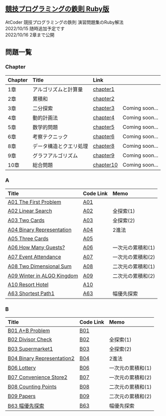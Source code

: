 ## [競技プログラミングの鉄則 Ruby版](https://atcoder.jp/contests/tessoku-book)

AtCoder 競技プログラミングの鉄則 演習問題集のRuby解法<br>
2022/10/15 随時追加予定です<br>
2022/10/16 2章まで公開


## 問題一覧
### Chapter
| Chapter | Title | Link | |
|:---|:---|:---|:---|
| 1章 | アルゴリズムと計算量 | [chapter1](https://github.com/yuzu-ginger/kyopro-tessoku-ruby/tree/main/chapter1) | |
| 2章 | 累積和 | [chapter2](https://github.com/yuzu-ginger/kyopro-tessoku-ruby/tree/main/chapter2) | |
| 3章 | 二分探索 | [chapter3](https://github.com/yuzu-ginger/kyopro-tessoku-ruby/tree/main/chapter3) | Coming soon... |
| 4章 | 動的計画法 | [chapter4](https://github.com/yuzu-ginger/kyopro-tessoku-ruby/tree/main/chapter4) | Coming soon... |
| 5章 | 数学的問題 | [chapter5](https://github.com/yuzu-ginger/kyopro-tessoku-ruby/tree/main/chapter5) | Coming soon... |
| 6章 | 考察テクニック | [chapter6](https://github.com/yuzu-ginger/kyopro-tessoku-ruby/tree/main/chapter6) | Coming soon... |
| 8章 | データ構造とクエリ処理 | [chapter8](https://github.com/yuzu-ginger/kyopro-tessoku-ruby/tree/main/chapter8) | Coming soon... |
| 9章 | グラフアルゴリズム | [chapter9](https://github.com/yuzu-ginger/kyopro-tessoku-ruby/tree/main/chapter9) | Coming soon... |
| 10章 | 総合問題 | [chapter10](https://github.com/yuzu-ginger/kyopro-tessoku-ruby/tree/main/chapter10) | Coming soon... |

### A

| Title | Code Link | Memo |
|:---|:---|:---|
| [A01 The First Problem](https://atcoder.jp/contests/tessoku-book/tasks/tessoku_book_a) | [A01](https://github.com/yuzu-ginger/kyopro-tessoku-ruby/tree/main/chapter1/A01.rb) | |
| [A02 Linear Search](https://atcoder.jp/contests/tessoku-book/tasks/tessoku_book_b) | [A02](https://github.com/yuzu-ginger/kyopro-tessoku-ruby/tree/main/chapter1/A02.rb) | 全探索(1) |
| [A03 Two Cards](https://atcoder.jp/contests/tessoku-book/tasks/tessoku_book_c) | [A03](https://github.com/yuzu-ginger/kyopro-tessoku-ruby/tree/main/chapter1/A03.rb) | 全探索(2) |
| [A04 Binary Representation](https://atcoder.jp/contests/tessoku-book/tasks/tessoku_book_d) | [A04](https://github.com/yuzu-ginger/kyopro-tessoku-ruby/tree/main/chapter1/A04.rb) | 2進法 |
| [A05 Three Cards](https://atcoder.jp/contests/tessoku-book/tasks/tessoku_book_e) | [A05](https://github.com/yuzu-ginger/kyopro-tessoku-ruby/tree/main/chapter1/A05.rb) | |
| [A06 How Many Guests?](https://atcoder.jp/contests/tessoku-book/tasks/math_and_algorithm_ai) | [A06](https://github.com/yuzu-ginger/kyopro-tessoku-ruby/tree/main/chapter2/A06.rb) | 一次元の累積和(1) |
| [A07 Event Attendance](https://atcoder.jp/contests/tessoku-book/tasks/tessoku_book_g) | [A07](https://github.com/yuzu-ginger/kyopro-tessoku-ruby/tree/main/chapter2/A07.rb) | 一次元の累積和(2) |
| [A08 Two Dimensional Sum]() | [A08](https://github.com/yuzu-ginger/kyopro-tessoku-ruby/tree/main/chapter2/A08.rb) | 二次元の累積和(1) |
| [A09 Winter in ALGO Kingdom]() | [A09](https://github.com/yuzu-ginger/kyopro-tessoku-ruby/tree/main/chapter2/A09.rb) | 二次元の累積和(2) |
| [A10 Resort Hotel]() | [A10](https://github.com/yuzu-ginger/kyopro-tessoku-ruby/tree/main/chapter2/A10.rb) | |
| [A63  Shortest Path1](https://atcoder.jp/contests/tessoku-book/tasks/math_and_algorithm_an) | [A63](https://github.com/yuzu-ginger/kyopro-tessoku-ruby/tree/main/chapter9/A63.rb) | 幅優先探索 |

### B
| Title | Code Link | Memo |
|:---|:---|:---|
| [B01 A+B Problem](https://atcoder.jp/contests/tessoku-book/tasks/tessoku_book_bz) | [B01](https://github.com/yuzu-ginger/kyopro-tessoku-ruby/tree/main/chapter1/B01.rb) | |
| [B02 Divisor Check](https://atcoder.jp/contests/tessoku-book/tasks/tessoku_book_ca) | [B02](https://github.com/yuzu-ginger/kyopro-tessoku-ruby/tree/main/chapter1/B02.rb) | 全探索(1) |
| [B03 Supermarket1](https://atcoder.jp/contests/tessoku-book/tasks/tessoku_book_cb) | [B03](https://github.com/yuzu-ginger/kyopro-tessoku-ruby/tree/main/chapter1/B03.rb) | 全探索(2) |
| [B04 Binary Representation2](https://atcoder.jp/contests/tessoku-book/tasks/tessoku_book_cc) | [B04](https://github.com/yuzu-ginger/kyopro-tessoku-ruby/tree/main/chapter1/B04.rb) | 2進法 |
| [B06 Lottery](https://atcoder.jp/contests/tessoku-book/tasks/tessoku_book_ce) | [B06](https://github.com/yuzu-ginger/kyopro-tessoku-ruby/tree/main/chapter2/B06.rb) | 一次元の累積和(1) |
| [B07 Convenience Store2](https://atcoder.jp/contests/tessoku-book/tasks/math_and_algorithm_al) | [B07](https://github.com/yuzu-ginger/kyopro-tessoku-ruby/tree/main/chapter2/B07.rb) | 一次元の累積和(2) |
| [B08 Counting Points]() | [B08](https://github.com/yuzu-ginger/kyopro-tessoku-ruby/tree/main/chapter2/B08.rb) | 二次元の累積和(1) |
| [B09 Papers]() | [B09](https://github.com/yuzu-ginger/kyopro-tessoku-ruby/tree/main/chapter2/B09.rb) | 二次元の累積和(2) |
| [B63 幅優先探索](https://atcoder.jp/contests/tessoku-book/tasks/abc007_3) | [B63](https://github.com/yuzu-ginger/kyopro-tessoku-ruby/tree/main/chapter9/B63.rb) | 幅優先探索 |